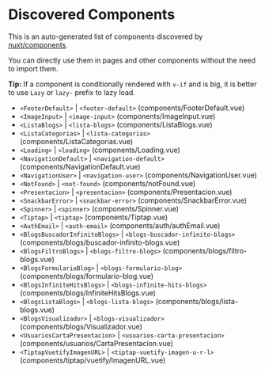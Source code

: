 # Discovered Components

This is an auto-generated list of components discovered by [nuxt/components](https://github.com/nuxt/components).

You can directly use them in pages and other components without the need to import them.

**Tip:** If a component is conditionally rendered with `v-if` and is big, it is better to use `Lazy` or `lazy-` prefix to lazy load.

- `<FooterDefault>` | `<footer-default>` (components/FooterDefault.vue)
- `<ImageInput>` | `<image-input>` (components/ImageInput.vue)
- `<ListaBlogs>` | `<lista-blogs>` (components/ListaBlogs.vue)
- `<ListaCategorias>` | `<lista-categorias>` (components/ListaCategorias.vue)
- `<Loading>` | `<loading>` (components/Loading.vue)
- `<NavigationDefault>` | `<navigation-default>` (components/NavigationDefault.vue)
- `<NavigationUser>` | `<navigation-user>` (components/NavigationUser.vue)
- `<NotFound>` | `<not-found>` (components/notFound.vue)
- `<Presentacion>` | `<presentacion>` (components/Presentacion.vue)
- `<SnackbarError>` | `<snackbar-error>` (components/SnackbarError.vue)
- `<Spinner>` | `<spinner>` (components/Spinner.vue)
- `<Tiptap>` | `<tiptap>` (components/Tiptap.vue)
- `<AuthEmail>` | `<auth-email>` (components/auth/authEmail.vue)
- `<BlogsBuscadorInfinitoBlogs>` | `<blogs-buscador-infinito-blogs>` (components/blogs/buscador-infinito-blogs.vue)
- `<BlogsFiltroBlogs>` | `<blogs-filtro-blogs>` (components/blogs/filtro-blogs.vue)
- `<BlogsFormularioBlog>` | `<blogs-formulario-blog>` (components/blogs/formulario-blog.vue)
- `<BlogsInfiniteHitsBlogs>` | `<blogs-infinite-hits-blogs>` (components/blogs/InfiniteHitsBlogs.vue)
- `<BlogsListaBlogs>` | `<blogs-lista-blogs>` (components/blogs/lista-blogs.vue)
- `<BlogsVisualizador>` | `<blogs-visualizador>` (components/blogs/Visualizador.vue)
- `<UsuariosCartaPresentacion>` | `<usuarios-carta-presentacion>` (components/usuarios/CartaPresentacion.vue)
- `<TiptapVuetifyImagenURL>` | `<tiptap-vuetify-imagen-u-r-l>` (components/tiptap/vuetify/ImagenURL.vue)
